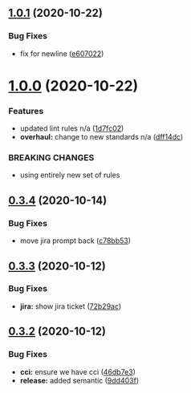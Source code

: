 ## [1.0.1](https://github.com/lawnstarter/cz-ls-commits/compare/1.0.0...1.0.1) (2020-10-22)


### Bug Fixes

* fix for newline ([e607022](https://github.com/lawnstarter/cz-ls-commits/commit/e607022bce1b467c2b46f9aec8bb68c2592c7537))

# [1.0.0](https://github.com/lawnstarter/cz-ls-commits/compare/0.3.4...1.0.0) (2020-10-22)


### Features

* updated lint rules n/a ([1d7fc02](https://github.com/lawnstarter/cz-ls-commits/commit/1d7fc02abe9b4efdf67e0d628f3404dd1f36d5aa))
* **overhaul:** change to new standards n/a ([dff14dc](https://github.com/lawnstarter/cz-ls-commits/commit/dff14dc57887c1c8e01e23bb226dc3398a6ba20b))


### BREAKING CHANGES

* using entirely new set of rules

## [0.3.4](https://github.com/lawnstarter/cz-ls-commits/compare/0.3.3...0.3.4) (2020-10-14)


### Bug Fixes

* move jira prompt back ([c78bb53](https://github.com/lawnstarter/cz-ls-commits/commit/c78bb533432dbda635b4b92e1d6a8aae00a5f20a))

## [0.3.3](https://github.com/lawnstarter/cz-ls-commits/compare/0.3.2...0.3.3) (2020-10-12)


### Bug Fixes

* **jira:** show jira ticket ([72b29ac](https://github.com/lawnstarter/cz-ls-commits/commit/72b29ac5f30305f64b29e52ec158b12b43be623d))

## [0.3.2](https://github.com/lawnstarter/cz-ls-commits/compare/0.3.1...0.3.2) (2020-10-12)


### Bug Fixes

* **cci:** ensure we have cci ([46db7e3](https://github.com/lawnstarter/cz-ls-commits/commit/46db7e3a3424e7521282a64fb97f72b6bc84c6a6))
* **release:** added semantic ([9dd403f](https://github.com/lawnstarter/cz-ls-commits/commit/9dd403fd31f75175a46df5c7325377b73d48a827))

